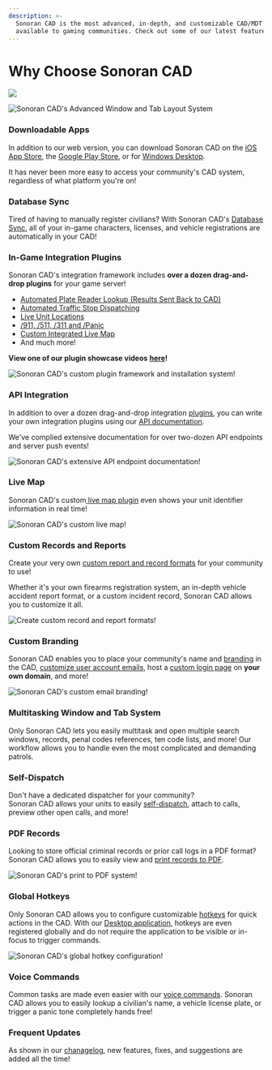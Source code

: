 ```yaml
---
description: >-
  Sonoran CAD is the most advanced, in-depth, and customizable CAD/MDT software
  available to gaming communities. Check out some of our latest features below!
---
```


# Why Choose Sonoran CAD

![](../.gitbook/assets/sonorancad-logo_full.png)

![Sonoran CAD&apos;s Advanced Window and Tab Layout System](../.gitbook/assets/window_tab.png)

### Downloadable Apps

In addition to our web version, you can download Sonoran CAD on the [iOS App Store](https://apps.apple.com/us/app/sonoran-cad/id1496539456), the [Google Play Store](https://play.google.com/store/apps/details?id=sonorancadmdt.app&hl=en_US), or for [Windows Desktop](https://github.com/SonoranBrian/sc2_quasar/releases/latest/download/Sonoran-CAD-Setup.exe).  
  
It has never been more easy to access your community's CAD system, regardless of what platform you're on!

### Database Sync

Tired of having to manually register civilians? With Sonoran CAD's [Database Sync](../tutorials/in-game-integration/database-sync-and-merge/), all of your in-game characters, licenses, and vehicle registrations are automatically in your CAD!

### In-Game Integration Plugins

Sonoran CAD's integration framework includes **over a dozen drag-and-drop plugins** for your game server!

* [Automated Plate Reader Lookup \(Results Sent Back to CAD\)](../integration-plugins/integration-plugins/available-plugins/wraithv2.md)
* [Automated Traffic Stop Dispatching](../integration-plugins/integration-plugins/available-plugins/traffic-stop.md)
* [Live Unit Locations](../integration-plugins/integration-plugins/available-plugins/locations.md)
* [/911, /511, /311 and /Panic](../integration-plugins/integration-plugins/available-plugins/call-commands.md)
* [Custom Integrated Live Map](../integration-plugins/integration-plugins/available-plugins/live-map/)
* And much more!

**View one of our plugin showcase videos** [**here**](https://www.youtube.com/watch?v=pfE3HdCF20o)**!**

![Sonoran CAD&apos;s custom plugin framework and installation system!](../.gitbook/assets/image%20%2849%29.png)

### API Integration

In addition to over a dozen drag-and-drop integration [plugins](../integration-plugins/integration-plugins/), you can write your own integration plugins using our [API documentation](../sonoran-cad/api-integration/).

We've complied extensive documentation for over two-dozen API endpoints and server push events!

![Sonoran CAD&apos;s extensive API endpoint documentation!](../.gitbook/assets/image%20%2848%29.png)

### Live Map

Sonoran CAD's custom[ live map plugin](../integration-plugins/integration-plugins/available-plugins/live-map/) even shows your unit identifier information in real time!

![Sonoran CAD&apos;s custom live map!](../.gitbook/assets/live_map.png)

### Custom Records and Reports

Create your very own [custom report and record formats](../tutorials/customization/creating-custom-record-and-report-types.md) for your community to use!

Whether it's your own firearms registration system, an in-depth vehicle accident report format, or a custom incident record, Sonoran CAD allows you to customize it all.

![Create custom record and report formats!](../.gitbook/assets/image%20%2844%29.png)

### Custom Branding

Sonoran CAD enables you to place your community's name and [branding](../tutorials/customization/community-branding-and-info.md) in the CAD, [customize user account emails](../tutorials/customization/custom-emails.md), host a [custom login page](../tutorials/customization/custom-login-page.md) on **your own domain**, and more!

![Sonoran CAD&apos;s custom email branding!](../.gitbook/assets/image%20%2847%29.png)

### Multitasking Window and Tab System

Only Sonoran CAD lets you easily multitask and open multiple search windows, records, penal codes references, ten code lists, and more! Our workflow allows you to handle even the most complicated and demanding patrols.

### Self-Dispatch

Don't have a dedicated dispatcher for your community?  
Sonoran CAD allows your units to easily [self-dispatch](../tutorials/dispatching/self-dispatch.md), attach to calls, preview other open calls, and more!

### PDF Records

Looking to store official criminal records or prior call logs in a PDF format? Sonoran CAD allows you to easily view and [print records to PDF](../tutorials/records-management/pdf-records.md).

![Sonoran CAD&apos;s print to PDF system!](../.gitbook/assets/image%20%2845%29.png)

### Global Hotkeys

Only Sonoran CAD allows you to configure customizable [hotkeys](../tutorials/other-features/configurable-hotkeys.md) for quick actions in the CAD. With our [Desktop application](../downloads.md), hotkeys are even registered globally and do not require the application to be visible or in-focus to trigger commands.

![Sonoran CAD&apos;s global hotkey configuration!](../.gitbook/assets/image%20%2846%29.png)

### Voice Commands

Common tasks are made even easier with our [voice commands](../tutorials/other-features/voice-commands.md). Sonoran CAD allows you to easily lookup a civilian's name, a vehicle license plate, or trigger a panic tone completely hands free!

### Frequent Updates

As shown in our [chanagelog](../roadmap/changelog.md), new features, fixes, and suggestions are added all the time!

